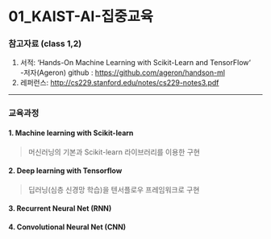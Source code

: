 # 01_KAIST-AI-집중교육

### 참고자료 (class 1,2)  
1. 서적: ‘Hands-On Machine Learning with Scikit-Learn and TensorFlow‘  
-저자(Ageron) github :  https://github.com/ageron/handson-ml  
2. 레퍼런스: http://cs229.stanford.edu/notes/cs229-notes3.pdf  
  
<hr>

### 교육과정  

#### 1. Machine learning with Scikit-learn
> 머신러닝의 기본과 Scikit-learn 라이브러리를 이용한 구현  

#### 2. Deep learning with Tensorflow
> 딥러닝(심층 신경망 학습)을 텐서플로우 프레임워크로 구현  

#### 3. Recurrent Neural Net (RNN)  

#### 4. Convolutional Neural Net (CNN)  
 
